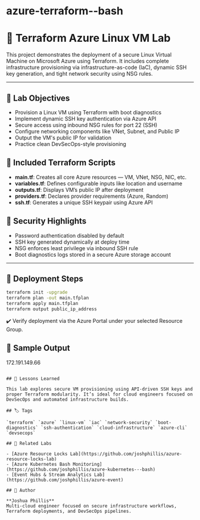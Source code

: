 # azure-terraform--bash

# 🔐 Terraform Azure Linux VM Lab

This project demonstrates the deployment of a secure Linux Virtual Machine on Microsoft Azure using Terraform. It includes complete infrastructure provisioning via infrastructure-as-code (IaC), dynamic SSH key generation, and tight network security using NSG rules.

---

## 📌 Lab Objectives

- Provision a Linux VM using Terraform with boot diagnostics
- Implement dynamic SSH key authentication via Azure API
- Secure access using inbound NSG rules for port 22 (SSH)
- Configure networking components like VNet, Subnet, and Public IP
- Output the VM's public IP for validation
- Practice clean DevSecOps-style provisioning


## 🧰 Included Terraform Scripts

- **main.tf**: Creates all core Azure resources — VM, VNet, NSG, NIC, etc.
- **variables.tf**: Defines configurable inputs like location and username
- **outputs.tf**: Displays VM’s public IP after deployment
- **providers.tf**: Declares provider requirements (Azure, Random)
- **ssh.tf**: Generates a unique SSH keypair using Azure API

## 🔐 Security Highlights

- Password authentication disabled by default
- SSH key generated dynamically at deploy time
- NSG enforces least privilege via inbound SSH rule
- Boot diagnostics logs stored in a secure Azure storage account

---

## 🚀 Deployment Steps

```bash
terraform init -upgrade
terraform plan -out main.tfplan
terraform apply main.tfplan
terraform output public_ip_address
```

✔️ Verify deployment via the Azure Portal under your selected Resource Group.

## 📎 Sample Output

172.191.149.66
```

## 🧠 Lessons Learned

This lab explores secure VM provisioning using API-driven SSH keys and proper Terraform modularity. It’s ideal for cloud engineers focused on DevSecOps and automated infrastructure builds.

## 🏷️ Tags

`terraform` `azure` `linux-vm` `iac` `network-security` `boot-diagnostics` `ssh-authentication` `cloud-infrastructure` `azure-cli` `devsecops`

## 🔗 Related Labs

- [Azure Resource Locks Lab](https://github.com/joshphillis/azure-resource-locks-lab)
- [Azure Kubernetes Bash Monitoring](https://github.com/joshphillis/azure-kubernetes---bash)
- [Event Hubs & Stream Analytics Lab](https://github.com/joshphillis/azure-event)

## 📣 Author

**Joshua Phillis**  
Multi-cloud engineer focused on secure infrastructure workflows, Terraform deployments, and DevSecOps pipelines.  



